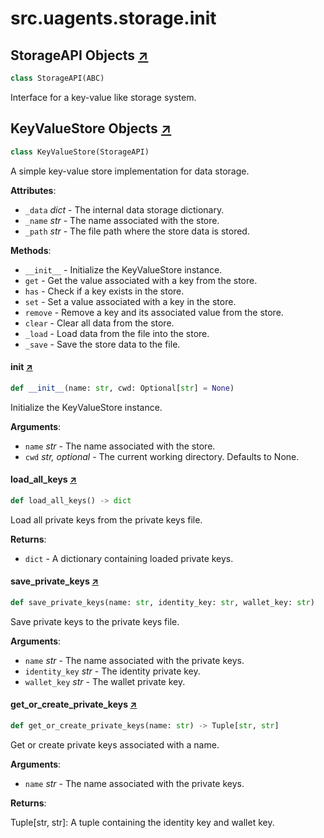 

# src.uagents.storage.__init__



## StorageAPI Objects [↗](https://github.com/fetchai/uAgents/blob/main/python/src/uagents/storage/__init__.py#L11)

```python
class StorageAPI(ABC)
```

Interface for a key-value like storage system.



## KeyValueStore Objects [↗](https://github.com/fetchai/uAgents/blob/main/python/src/uagents/storage/__init__.py#L35)

```python
class KeyValueStore(StorageAPI)
```

A simple key-value store implementation for data storage.

**Attributes**:

- `_data` _dict_ - The internal data storage dictionary.
- `_name` _str_ - The name associated with the store.
- `_path` _str_ - The file path where the store data is stored.
  

**Methods**:

- `__init__` - Initialize the KeyValueStore instance.
- `get` - Get the value associated with a key from the store.
- `has` - Check if a key exists in the store.
- `set` - Set a value associated with a key in the store.
- `remove` - Remove a key and its associated value from the store.
- `clear` - Clear all data from the store.
- `_load` - Load data from the file into the store.
- `_save` - Save the store data to the file.



#### __init__ [↗](https://github.com/fetchai/uAgents/blob/main/python/src/uagents/storage/__init__.py#L56)
```python
def __init__(name: str, cwd: Optional[str] = None)
```

Initialize the KeyValueStore instance.

**Arguments**:

- `name` _str_ - The name associated with the store.
- `cwd` _str, optional_ - The current working directory. Defaults to None.



#### load_all_keys [↗](https://github.com/fetchai/uAgents/blob/main/python/src/uagents/storage/__init__.py#L102)
```python
def load_all_keys() -> dict
```

Load all private keys from the private keys file.

**Returns**:

- `dict` - A dictionary containing loaded private keys.



#### save_private_keys [↗](https://github.com/fetchai/uAgents/blob/main/python/src/uagents/storage/__init__.py#L117)
```python
def save_private_keys(name: str, identity_key: str, wallet_key: str)
```

Save private keys to the private keys file.

**Arguments**:

- `name` _str_ - The name associated with the private keys.
- `identity_key` _str_ - The identity private key.
- `wallet_key` _str_ - The wallet private key.



#### get_or_create_private_keys [↗](https://github.com/fetchai/uAgents/blob/main/python/src/uagents/storage/__init__.py#L135)
```python
def get_or_create_private_keys(name: str) -> Tuple[str, str]
```

Get or create private keys associated with a name.

**Arguments**:

- `name` _str_ - The name associated with the private keys.
  

**Returns**:

  Tuple[str, str]: A tuple containing the identity key and wallet key.


